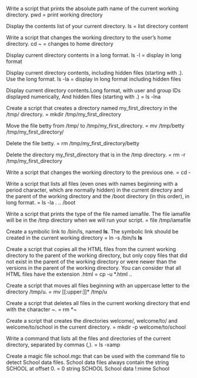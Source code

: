 Write a script that prints the absolute path name of the current working directory. pwd = print working directory

Display the contents list of your current directory. ls = list directory content

Write a script that changes the working directory to the user’s home directory. cd ~ = changes to home directory

Display current directory contents in a long format. ls -l = display in long format

Display current directory contents, including hidden files (starting with .). Use the long format. ls -la = display in long format including hidden files

Display current directory contents.Long format, with user and group IDs displayed numerically, And hidden files (starting with .) = ls -lna

Create a script that creates a directory named my_first_directory in the /tmp/ directory. = mkdir /tmp/my_first_directory

Move the file betty from /tmp/ to /tmp/my_first_directory. = mv /tmp/betty /tmp/my_first_directory/

Delete the file betty. = rm /tmp/my_first_directory/betty

Delete the directory my_first_directory that is in the /tmp directory. = rm -r /tmp/my_first_directory

Write a script that changes the working directory to the previous one. = cd -

Write a script that lists all files (even ones with names beginning with a period character, which are normally hidden) in the current directory and the parent of the working directory and the /boot directory (in this order), in long format. = ls -la . .. /boot

Write a script that prints the type of the file named iamafile. The file iamafile will be in the /tmp directory when we will run your script. = file /tmp/iamafile

Create a symbolic link to /bin/ls, named __ls__. The symbolic link should be created in the current working directory = ln -s /bin/ls __ls__

Create a script that copies all the HTML files from the current working directory to the parent of the working directory, but only copy files that did not exist in the parent of the working directory or were newer than the versions in the parent of the working directory. You can consider that all HTML files have the extension .html = cp -u *.html ..

Create a script that moves all files beginning with an uppercase letter to the directory /tmp/u. = mv [[:upper:]]* /tmp/u

Create a script that deletes all files in the current working directory that end with the character ~. = rm *~

Create a script that creates the directories welcome/, welcome/to/ and welcome/to/school in the current directory. = mkdir -p welcome/to/school

Write a command that lists all the files and directories of the current directory, separated by commas (,).  = ls -xamp

Create a magic file school.mgc that can be used with the command file to detect School data files. School data files always contain the string SCHOOL at offset 0. = 0 string SCHOOL School data 
!:mime School




